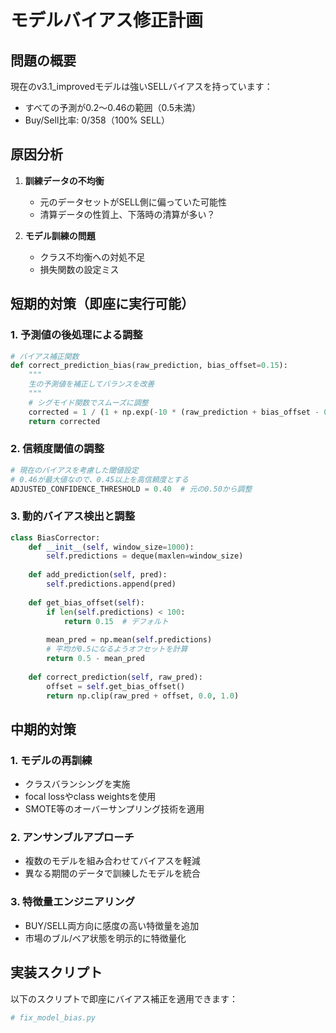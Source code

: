 # モデルバイアス修正計画

## 問題の概要
現在のv3.1_improvedモデルは強いSELLバイアスを持っています：
- すべての予測が0.2〜0.46の範囲（0.5未満）
- Buy/Sell比率: 0/358（100% SELL）

## 原因分析
1. **訓練データの不均衡**
   - 元のデータセットがSELL側に偏っていた可能性
   - 清算データの性質上、下落時の清算が多い？

2. **モデル訓練の問題**
   - クラス不均衡への対処不足
   - 損失関数の設定ミス

## 短期的対策（即座に実行可能）

### 1. 予測値の後処理による調整
```python
# バイアス補正関数
def correct_prediction_bias(raw_prediction, bias_offset=0.15):
    """
    生の予測値を補正してバランスを改善
    """
    # シグモイド関数でスムーズに調整
    corrected = 1 / (1 + np.exp(-10 * (raw_prediction + bias_offset - 0.5)))
    return corrected
```

### 2. 信頼度閾値の調整
```python
# 現在のバイアスを考慮した閾値設定
# 0.46が最大値なので、0.45以上を高信頼度とする
ADJUSTED_CONFIDENCE_THRESHOLD = 0.40  # 元の0.50から調整
```

### 3. 動的バイアス検出と調整
```python
class BiasCorrector:
    def __init__(self, window_size=1000):
        self.predictions = deque(maxlen=window_size)
        
    def add_prediction(self, pred):
        self.predictions.append(pred)
        
    def get_bias_offset(self):
        if len(self.predictions) < 100:
            return 0.15  # デフォルト
        
        mean_pred = np.mean(self.predictions)
        # 平均が0.5になるようオフセットを計算
        return 0.5 - mean_pred
        
    def correct_prediction(self, raw_pred):
        offset = self.get_bias_offset()
        return np.clip(raw_pred + offset, 0.0, 1.0)
```

## 中期的対策

### 1. モデルの再訓練
- クラスバランシングを実施
- focal lossやclass weightsを使用
- SMOTE等のオーバーサンプリング技術を適用

### 2. アンサンブルアプローチ
- 複数のモデルを組み合わせてバイアスを軽減
- 異なる期間のデータで訓練したモデルを統合

### 3. 特徴量エンジニアリング
- BUY/SELL両方向に感度の高い特徴量を追加
- 市場のブル/ベア状態を明示的に特徴量化

## 実装スクリプト

以下のスクリプトで即座にバイアス補正を適用できます：

```bash
# fix_model_bias.py
```
